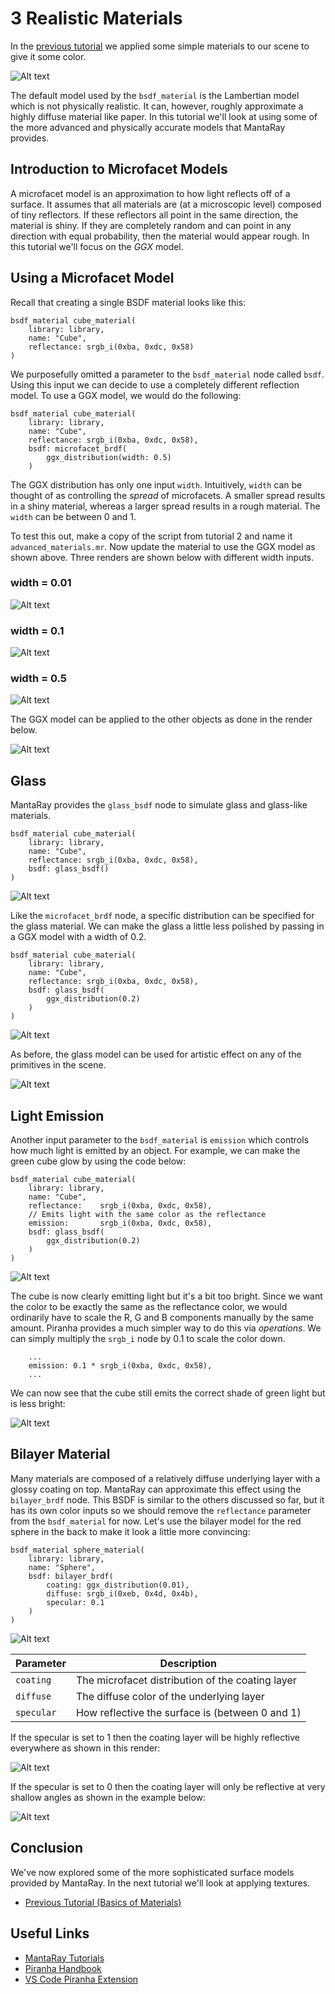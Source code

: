 # 3 Realistic Materials

In the [previous tutorial](../2_basics_of_materials/2_basics_of_materials.md) we applied some simple materials to our scene to give it some color.

![Alt text](../2_basics_of_materials/assets/2019-08-26_T19_37_38_quick_render_S128.jpg)

The default model used by the `bsdf_material` is the Lambertian model which is not physically realistic. It can, however, roughly approximate a highly diffuse material like paper. In this tutorial we'll look at using some of the more advanced and physically accurate models that MantaRay provides.

## Introduction to Microfacet Models

A microfacet model is an approximation to how light reflects off of a surface. It assumes that all materials are (at a microscopic level) composed of tiny reflectors. If these reflectors all point in the same direction, the material is shiny. If they are completely random and can point in any direction with equal probability, then the material would appear rough. In this tutorial we'll focus on the *GGX* model.

## Using a Microfacet Model

Recall that creating a single BSDF material looks like this:

```
bsdf_material cube_material(
    library: library,
    name: "Cube",
    reflectance: srgb_i(0xba, 0xdc, 0x58)
)
```

We purposefully omitted a parameter to the `bsdf_material` node called `bsdf`. Using this input we can decide to use a completely different reflection model. To use a GGX model, we would do the following:

```
bsdf_material cube_material(
    library: library,
    name: "Cube",
    reflectance: srgb_i(0xba, 0xdc, 0x58),
    bsdf: microfacet_brdf(
        ggx_distribution(width: 0.5)
    )
```

The GGX distribution has only one input `width`. Intuitively, `width` can be thought of as controlling the *spread* of microfacets. A smaller spread results in a shiny material, whereas a larger spread results in a rough material. The `width` can be between 0 and 1.

To test this out, make a copy of the script from tutorial 2 and name it `advanced_materials.mr`. Now update the material to use the GGX model as shown above. Three renders are shown below with different width inputs.

### width = 0.01
![Alt text](assets/render1.jpg)

### width = 0.1
![Alt text](assets/render2.jpg)

### width = 0.5
![Alt text](assets/render3.jpg)

The GGX model can be applied to the other objects as done in the render below.

![Alt text](assets/render4.jpg)

## Glass

MantaRay provides the `glass_bsdf` node to simulate glass and glass-like materials.

```
bsdf_material cube_material(
    library: library,
    name: "Cube",
    reflectance: srgb_i(0xba, 0xdc, 0x58),
    bsdf: glass_bsdf()
)
```

![Alt text](assets/render5.jpg)

Like the `microfacet_brdf` node, a specific distribution can be specified for the glass material. We can make the glass a little less polished by passing in a GGX model with a width of 0.2.

```
bsdf_material cube_material(
    library: library,
    name: "Cube",
    reflectance: srgb_i(0xba, 0xdc, 0x58),
    bsdf: glass_bsdf(
        ggx_distribution(0.2)
    )
)
```

![Alt text](assets/render6.jpg)

As before, the glass model can be used for artistic effect on any of the primitives in the scene.

![Alt text](assets/render7.jpg)

## Light Emission

Another input parameter to the `bsdf_material` is `emission` which controls how much light is emitted by an object. For example, we can make the green cube glow by using the code below:

```
bsdf_material cube_material(
    library: library,
    name: "Cube",
    reflectance:    srgb_i(0xba, 0xdc, 0x58),
    // Emits light with the same color as the reflectance
    emission:       srgb_i(0xba, 0xdc, 0x58), 
    bsdf: glass_bsdf(
        ggx_distribution(0.2)
    )
)
```

![Alt text](assets/render8.jpg)

The cube is now clearly emitting light but it's a bit too bright. Since we want the color to be exactly the same as the reflectance color, we would ordinarily have to scale the R, G and B components manually by the same amount. Piranha provides a much simpler way to do this via *operations*. We can simply multiply the `srgb_i` node by 0.1 to scale the color down.

```
    ...
    emission: 0.1 * srgb_i(0xba, 0xdc, 0x58), 
    ...
```

We can now see that the cube still emits the correct shade of green light but is less bright:

![Alt text](assets/render9.jpg)

## Bilayer Material

Many materials are composed of a relatively diffuse underlying layer with a glossy coating on top. MantaRay can approximate this effect using the `bilayer_brdf` node. This BSDF is similar to the others discussed so far, but it has its own color inputs so we should remove the `reflectance` parameter from the `bsdf_material` for now. Let's use the bilayer model for the red sphere in the back to make it look a little more convincing:

```
bsdf_material sphere_material(
    library: library,
    name: "Sphere",
    bsdf: bilayer_brdf(
        coating: ggx_distribution(0.01),
        diffuse: srgb_i(0xeb, 0x4d, 0x4b),
        specular: 0.1
    )
)
```

![Alt text](assets/render10.jpg)

| Parameter     | Description        |
|---------------|--------------------|
|`coating`|The microfacet distribution of the coating layer|
|`diffuse`|The diffuse color of the underlying layer|
|`specular`|How reflective the surface is (between 0 and 1)|

If the specular is set to 1 then the coating layer will be highly reflective everywhere as shown in this render:

![Alt text](assets/render12.jpg)

If the specular is set to 0 then the coating layer will only be reflective at very shallow angles as shown in the example below:

![Alt text](assets/render11.jpg)

## Conclusion

We've now explored some of the more sophisticated surface models provided by MantaRay. In the next tutorial we'll look at applying textures.

* [Previous Tutorial (Basics of Materials)](../2_basics_of_materials/2_basics_of_materials.md)

## Useful Links

* [MantaRay Tutorials](../all_tutorials.md)
* [Piranha Handbook](https://github.com/ange-yaghi/piranha/blob/master/docs/handbook/handbook.md)
* [VS Code Piranha Extension](https://github.com/ange-yaghi/piranha-vscode-extension)
